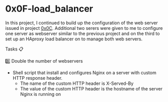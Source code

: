 # 0x0F-load_balancer

In this project, I continued to build up the configuration of the web server issued in project [0x0C](https://github.com/Yosef-S-A/alx-system_engineering-devops/tree/main/0x0C-web_server). Additional two serers were given to me to configure one server as webserver similar to the previous project and on the third to set up an HAproxy load balancer on to manage both web servers.

Tasks :clipboard:

:zero: Double the number of webservers

+ Shell script that install and configures Nginx on a server with custom HTTP response header.
  + The name of the custom HTTP header is X-Served-By
  + The value of the custom HTTP header is the hostname of the server Nginx is running on